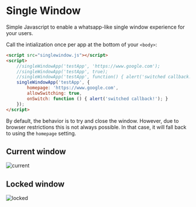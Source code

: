 # Single Window

Simple Javascript to enable a whatsapp-like single window experience for your users.

Call the intialization once per app at the bottom of your `<body>`:

```html
<script src="singlewindow.js"></script>
<script>
    //singleWindowApp('testApp', 'https://www.google.com');
    //singleWindowApp('testApp', true);
    //singleWindowApp('testApp', function() { alert('switched callback!'); });
    singleWindowApp('testApp', {
        homepage: 'https://www.google.com',
        allowSwitching: true,
        onSwitch: function () { alert('switched callback!'); }
    });
</script>
```

By default, the behavior is to try and close the window. However, due to browser restrictions this is not always possible. In that case, it will fall back to using the `homepage` setting.

## Current window
![current](https://github.com/user-attachments/assets/b5fe9bdb-60e9-4a99-8fc3-4022be9c8599)

## Locked window
![locked](https://github.com/user-attachments/assets/1b4f9d46-749d-4f22-8fe8-cca885e318d0)
